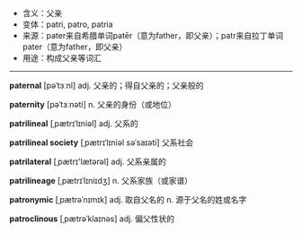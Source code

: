 - <span class="definition">含义：父亲</span>
- <span class="definition">变体：patri, patro, patria</span>
- <span class="definition">来源：pater来自希腊单词patēr（意为father，即父亲）；patr来自拉丁单词pater（意为father，即父亲）</span>
- <span class="definition">用途：构成父亲等词汇</span>

---

<span class="vocabulary">**paternal**</span> [pəˈtɜːnl] adj. 父亲的；得自父亲的；父亲般的

<span class="vocabulary">**paternity**</span> [pəˈtɜːnəti] n. 父亲的身份（或地位）

<span class="vocabulary">**patrilineal**</span> [ˌpætrɪˈlɪniəl] adj. 父系的

<span class="vocabulary">**patrilineal society**</span> [ˌpætrɪˈlɪniəl səˈsaɪəti] 父系社会

<span class="vocabulary">**patrilateral**</span> [ˌpætrɪ'lætərəl] adj. 父系亲属的

<span class="vocabulary">**patrilineage**</span> [ˌpætrɪˈlɪniɪdʒ] n. 父系家族（或家谱）


<span class="vocabulary">**patronymic**</span> [ˌpætrəˈnɪmɪk] adj. 取自父名的 n. 源于父名的姓或名字

<span class="vocabulary">**patroclinous**</span> [ˌpætrəˈklaɪnəs] adj. 偏父性状的


